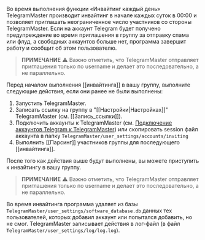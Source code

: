 Во время выполнения функции «Инвайтинг каждый день» TelegramMaster производит инвайтинг в начале каждых суток в 00:00 и позволяет приглашать неограниченное число участников со стороны TelegramMaster. Если на аккаунт Telegram будет получено предупреждение во время приглашения в группу за отправку спама или флуд, а свободных аккаунтов больше нет, программа завершит работу и сообщит об этом пользователю.

> **ПРИМЕЧАНИЕ**
> ⚠️ Важно отметить, что TelegramMaster отправляет приглашения только по username и делает это последовательно, а не параллельно.

Перед началом выполнения [[инвайтинга]] в вашу группу, выполните следующие действия, если они ранее не были выполнены:

1. Запустить TelegramMaster.
2. Записать ссылку на группу в "[[Настройки|Настройках]]" TelegramMaster (см. [[Запись_ссылки]]).
3. Подключить аккаунты к TelegramMaster (см. [Подключение аккаунтов Telegram к TelegramMaster](https://github.com/pyadrus/telegram_bot_smm/blob/01e9bda9119a011329e9099f7fc5004c455a0ae6/docs/%D0%9F%D0%BE%D0%B4%D0%BA%D0%BB%D1%8E%D1%87%D0%B5%D0%BD%D0%B8%D0%B5_%D0%B0%D0%BA%D0%BA%D0%B0%D1%83%D0%BD%D1%82%D0%BE%D0%B2/%D0%9F%D0%BE%D0%B4%D0%BA%D0%BB%D1%8E%D1%87%D0%B5%D0%BD%D0%B8%D0%B5_%D0%B0%D0%BA%D0%BA%D0%B0%D1%83%D0%BD%D1%82%D0%BE%D0%B2.md)) или скопировать session файл аккаунта в папку `TelegramMaster/user_settings/accounts/inviting`
4. Выполнить [[Парсинг]] участников группы для последующего [[инвайтинга]].

После того как действия выше будут выполнены, вы можете приступить к инвайтингу в вашу группу. 

> **ПРИМЕЧАНИЕ**
> ⚠️ Важно отметить, что TelegramMaster отправляет приглашения только по username и делает это последовательно, а не параллельно.

Во время инвайтинга программа удаляет из базы `TelegramMaster/user_settings/software_database.db` данных тех пользователей, которых добавил аккаунт или попытался добавить, но не смог. TelegramMaster записывает действия в лог-файл (в файл `TelegramMaster/user_settings/log/log.log`).

